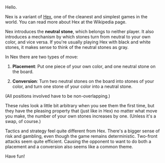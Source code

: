 Hello.

Nex is a variant of [Hex](https://en.wikipedia.org/wiki/Hex_(board_game)), one
of the cleanest and simplest games in the world. You can read more about Hex at
the Wikipedia page.

Nex introduces the **neutral stone**, which belongs to neither player. It also
introduces a mechanism by which stones turn from neutral to your own color, and
vice versa. If you're usually playing Hex with black and white stones, it makes
sense to think of the neutral stones as gray.

In Nex there are two types of move:

1. **Placement**: Put one piece of your own color, and one neutral stone on the
board.

2. **Conversion**: Turn two neutral stones on the board into stones of your color,
and turn one stone of your color into a neutral stone.

(All positions involved have to be non-overlapping.)

These rules look a little bit arbitrary when you see them the first time, but they
have the pleasing property that (just like in Hex) no matter what move you make,
the number of your own stones increases by one. (Unless it's a swap, of course.)

Tactics and strategy feel quite different from Hex. There's a bigger sense of
risk and gambling, even though the game remains deterministic. Two-front attacks
seem quite efficient. Causing the opponent to want to do both a placement and a
conversion also seems like a common theme.

Have fun!

